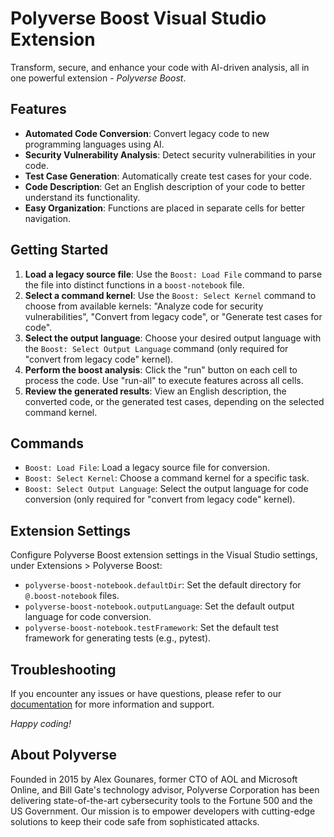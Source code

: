# Polyverse Boost Visual Studio Extension

Transform, secure, and enhance your code with AI-driven analysis, all in one powerful extension - *Polyverse Boost*.

## Features

* **Automated Code Conversion**: Convert legacy code to new programming languages using AI.
* **Security Vulnerability Analysis**: Detect security vulnerabilities in your code.
* **Test Case Generation**: Automatically create test cases for your code.
* **Code Description**: Get an English description of your code to better understand its functionality.
* **Easy Organization**: Functions are placed in separate cells for better navigation.

## Getting Started

1. **Load a legacy source file**: Use the `Boost: Load File` command to parse the file into distinct functions in a `boost-notebook` file.
2. **Select a command kernel**: Use the `Boost: Select Kernel` command to choose from available kernels: "Analyze code for security vulnerabilities", "Convert from legacy code", or "Generate test cases for code".
3. **Select the output language**: Choose your desired output language with the `Boost: Select Output Language` command (only required for "convert from legacy code" kernel).
4. **Perform the boost analysis**: Click the "run" button on each cell to process the code. Use "run-all" to execute features across all cells.
5. **Review the generated results**: View an English description, the converted code, or the generated test cases, depending on the selected command kernel.

## Commands

* `Boost: Load File`: Load a legacy source file for conversion.
* `Boost: Select Kernel`: Choose a command kernel for a specific task.
* `Boost: Select Output Language`: Select the output language for code conversion (only required for "convert from legacy code" kernel).

## Extension Settings

Configure Polyverse Boost extension settings in the Visual Studio settings, under Extensions > Polyverse Boost:

* `polyverse-boost-notebook.defaultDir`: Set the default directory for `@.boost-notebook` files.
* `polyverse-boost-notebook.outputLanguage`: Set the default output language for code conversion.
* `polyverse-boost-notebook.testFramework`: Set the default test framework for generating tests (e.g., pytest).

## Troubleshooting

If you encounter any issues or have questions, please refer to our [documentation](https://polyverse.com) for more information and support.

*Happy coding!*

## About Polyverse

Founded in 2015 by Alex Gounares, former CTO of AOL and Microsoft Online, and Bill Gate's technology advisor, Polyverse Corporation has been delivering state-of-the-art cybersecurity tools to the Fortune 500 and the US Government. Our mission is to empower developers with cutting-edge solutions to keep their code safe from sophisticated attacks.

